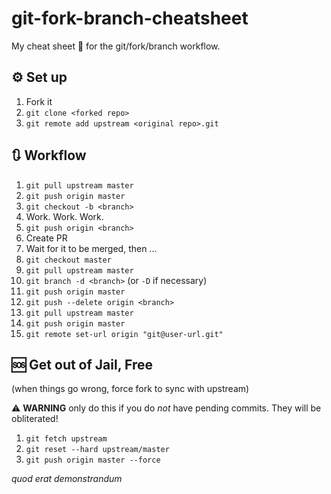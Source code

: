 # git-fork-branch-cheatsheet

My cheat sheet 📜 for the git/fork/branch workflow.

## ⚙ Set up

1. Fork it
2. `git clone <forked repo>`
3. `git remote add upstream <original repo>.git`

## 🔃 Workflow

1. `git pull upstream master`
2. `git push origin master`
3. `git checkout -b <branch>`
4. Work. Work. Work.
5. `git push origin <branch>`
6. Create PR
7. Wait for it to be merged, then ...
8. `git checkout master`
9. `git pull upstream master`
10. `git branch -d <branch>` (or `-D` if necessary)
11. `git push origin master`
12. `git push --delete origin <branch>`
13. `git pull upstream master`
14. `git push origin master`
15. `git remote set-url origin "git@user-url.git"`

## 🆘 Get out of Jail, Free

(when things go wrong, force fork to sync with upstream)

⚠ **WARNING** only do this if you do _not_ have pending commits. They will be obliterated!

1. `git fetch upstream`
2. `git reset --hard upstream/master`
3. `git push origin master --force`

_quod erat demonstrandum_
